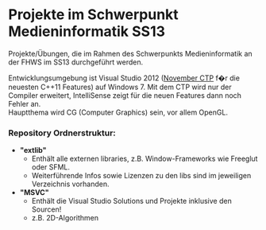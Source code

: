 # Projekte im Schwerpunkt Medieninformatik SS13

Projekte/Übungen, die im Rahmen des Schwerpunkts Medieninformatik an der FHWS im SS13 durchgeführt werden.  

Entwicklungsumgebung ist Visual Studio 2012 ([November CTP](http://blogs.msdn.com/b/vcblog/archive/2012/11/02/visual-c-c-11-and-the-future-of-c.aspx) f�r die neuesten C++11 Features) auf Windows 7.
Mit dem CTP wird nur der Compiler erweitert, IntelliSense zeigt für die neuen Features dann noch Fehler an.  
Hauptthema wird CG (Computer Graphics) sein, vor allem OpenGL.

### Repository Ordnerstruktur:
* **"extlib"**
  * Enthält alle externen libraries, z.B. Window-Frameworks wie Freeglut oder SFML.
  * Weiterführende Infos sowie Lizenzen zu den libs sind im jeweiligen Verzeichnis vorhanden.
* **"MSVC"**
  * Enthält die Visual Studio Solutions und Projekte inklusive den Sourcen!
  * z.B. 2D-Algorithmen
